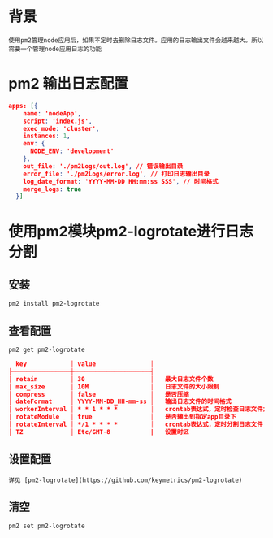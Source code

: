 # 背景
    使用pm2管理node应用后，如果不定时去删除日志文件。应用的日志输出文件会越来越大。所以需要一个管理node应用日志的功能
# pm2 输出日志配置
```json
apps: [{
    name: 'nodeApp',
    script: 'index.js',
    exec_mode: 'cluster',
    instances: 1,
    env: {
      NODE_ENV: 'development'
    },
    out_file: './pm2Logs/out.log', // 错误输出目录
    error_file: './pm2Logs/error.log', // 打印日志输出目录
    log_date_format: 'YYYY-MM-DD HH:mm:ss SSS', // 时间格式
    merge_logs: true
  }]
```
# 使用pm2模块pm2-logrotate进行日志分割
## 安装
    pm2 install pm2-logrotate
## 查看配置
    pm2 get pm2-logrotate
```json
  key            │ value               │
├────────────────┼─────────────────────┤
│ retain         │ 30                  │   最大日志文件个数
│ max_size       │ 10M                 │   日志文件的大小限制
│ compress       │ false               │   是否压缩
│ dateFormat     │ YYYY-MM-DD_HH-mm-ss │   输出日志文件的时间格式
│ workerInterval │ * * 1 * * *         │   crontab表达式，定时检查日志文件大小
│ rotateModule   │ true                │   是否输出到指定app目录下
│ rotateInterval │ */1 * * * *         │   crontab表达式，定时分割日志文件
│ TZ             │ Etc/GMT-8           |   设置时区
```
## 设置配置
    详见 [pm2-logrotate](https://github.com/keymetrics/pm2-logrotate)
## 清空
    pm2 set pm2-logrotate
